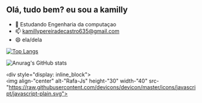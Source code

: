 ## Olá, tudo bem? eu sou a kamilly

- 🌱 Estudando Engenharia da computaçao
- 📫 kamillypereiradecastro635@gmail.com
- 😄 ela/dela

[![Top Langs](https://github-readme-stats.vercel.app/api/top-langs/?username=anuraghazra&layout=donut)](https://github.com/anuraghazra/github-readme-stats)

![Anurag's GitHub stats](https://github-readme-stats.vercel.app/api?username=anuraghazra&show=reviews,discussions_started,discussions_answered,prs_merged,prs_merged_percentage) 

‹div style="display: inline_block"><br>
‹img align-"center" alt-"Rafa-Js" height-"30" width-"40" src-"https://raw.githubusercontent.com/devicons/devicon/master/icons/javascript/javascript-plain.svg">
